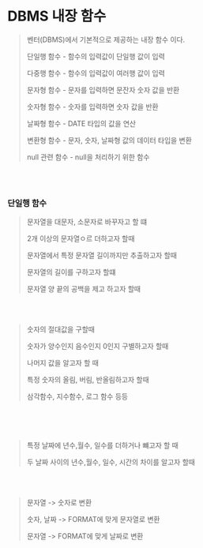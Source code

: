 # DBMS 내장 함수 

> 벤터(DBMS)에서 기본적으로 제공하는 내장 함수 이다.
> 
> 단일행 함수 - 함수의 입력값이 단일행 값이 입력 
> 
> 다중행 함수 - 함수의 입력값이 여러행 값이 입력
> 
> 문자형 함수 - 문자를 입력하면 문잔자 숫자 값을 반환 
> 
> 숫자형 함수 - 숫자를 입력하면 숫자 값을 반환
> 
> 날짜형 함수 - DATE 타입의 값을 연산 
> 
> 변환형 함수 - 문자, 숫자, 날짜형 값의 데이터 타입을 변환 
> 
> null 관련 함수 - null을 처리하기 위한 함수

<br>
<br>

###  단일행 함수 

> 문자열을 대문자, 소문자로 바꾸자고 할 떄
> 
> 2개 이상의 문자열ㅇ르 더하고자 할때 
> 
> 문자열에서 특정 문자열 길이까지만 추출하고자 할때
> 
> 문자열의 길이를 구하고자 할떄 
> 
> 문자열 양 끝의 공백을 제고 하고자 할때 


<br>
<br>

> 숫자의 절대값을 구할때 
> 
> 숫자가 양수인지 음수인지 0인지 구별하고자 할때 
> 
> 나머지 값을 알고자 할 때
> 
> 특정 숫자의 올림, 버림, 반올림하고자 할때 
> 
> 삼각함수, 지수함수, 로그 함수 등등 


<br>
<br>
<br>

> 특정 날짜에 년수,월수, 일수를 더하거나 뺴고자 할 때
> 
> 두 날짜 사이의 년수,월수, 일수, 시간의 차이를 알고자 할때 

<br>
<br>

> 문자열 -> 숫자로 변환 
> 
> 숫자, 날짜 -> FORMAT에 맞게 문자열로 변환 
> 
> 문자열 -> FORMAT에 맞게 날짜로 변환 


